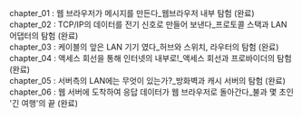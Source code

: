 chapter_01 : 웹 브라우저가 메시지를 만든다_웹브라우저 내부 탐험 (완료)  
chapter_02 : TCP/IP의 데이터를 전기 신호로 만들어 보낸다_프로토콜 스택과 LAN 어댑터의 탐험 (완료)  
chapter_03 : 케이블의 앞은 LAN 기기 였다_허브와 스위치, 라우터의 탐험 (완료)  
chapter_04 : 액세스 회선을 통해 인터넷의 내부로!_액세스 회선과 프로바이더의 탐험 (완료)  
chapter_05 : 서버측의 LAN에는 무엇이 있는가?_방화벽과 캐시 서버의 탐험 (완료)  
chapter_06 : 웹 서버에 도착하여 응답 데이터가 웹 브라우저로 돌아간다_불과 몇 초인 '긴 여행'의 끝 (완료)  
